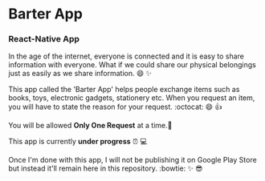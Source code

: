 # Barter App
### React-Native App

In the age of the internet, everyone is connected and it is easy to share information
with everyone. What if we could share our physical belongings just as easily as we
share information. :smile: :sparkles:

This app called the 'Barter App' helps people exchange items such as books, toys, electronic gadgets, stationery etc.
When you request an item, you will have to state the reason for your request. :octocat: :smile: :thumbsup:

You will be allowed **Only One Request** at a time.:raised_hands:

This app is currently **under progress** :alarm_clock: :computer:


Once I'm done with this app, I will not be publishing it on Google Play Store but instead it'll remain here in this repository. :bowtie: :sparkles: :sunglasses:


